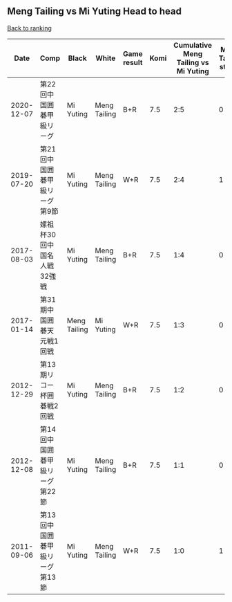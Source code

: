 ## Meng Tailing vs Mi Yuting Head to head

[Back to ranking](../../index.md)




| **Date** | **Comp** | **Black** | **White** | **Game result** | **Komi** | **Cumulative Meng Tailing vs Mi Yuting** | **Meng Tailing streak** | **Mi Yuting streak** | 
| --- | --- | --- | --- | --- | --- | --- | --- | --- |
| 2020-12-07 | 第22回中国囲碁甲級リーグ | Mi Yuting | Meng Tailing | B+R | 7.5 | 2:5 | 0 | 1 | 
| 2019-07-20 | 第21回中国囲碁甲級リーグ第9節 | Mi Yuting | Meng Tailing | W+R | 7.5 | 2:4 | 1 | 0 | 
| 2017-08-03 | 嫘祖杯30回中国名人戦32強戦 | Mi Yuting | Meng Tailing | B+R | 7.5 | 1:4 | 0 | 4 | 
| 2017-01-14 | 第31期中国囲碁天元戦1回戦 | Meng Tailing | Mi Yuting | W+R | 7.5 | 1:3 | 0 | 3 | 
| 2012-12-29 | 第13期リコー杯囲碁戦2回戦 | Mi Yuting | Meng Tailing | B+R | 7.5 | 1:2 | 0 | 2 | 
| 2012-12-08 | 第14回中国囲碁甲級リーグ第22節 | Mi Yuting | Meng Tailing | B+R | 7.5 | 1:1 | 0 | 1 | 
| 2011-09-06 | 第13回中国囲碁甲級リーグ第13節 | Mi Yuting | Meng Tailing | W+R | 7.5 | 1:0 | 1 | 0 |




